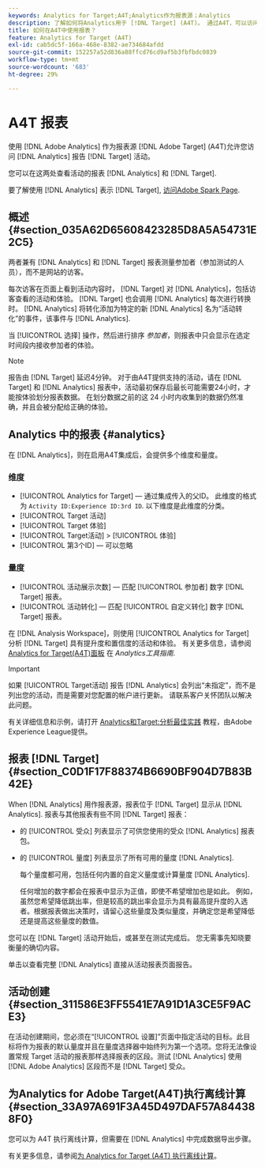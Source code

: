 ```yaml
---
keywords: Analytics for Target;A4T;Analytics作为报表源；Analytics
description: 了解如何将Analytics用于 [!DNL Target] (A4T)。 通过A4T，可以访问 [!DNL Target] 活动。
title: 如何在A4T中使用报表？
feature: Analytics for Target (A4T)
exl-id: cab5dc5f-166a-468e-8382-ae734684afdd
source-git-commit: 152257a52d836a88ffcd76cd9af5b3fbfbdc0839
workflow-type: tm+mt
source-wordcount: '683'
ht-degree: 29%

---
```


# A4T 报表

使用 [!DNL Adobe Analytics] 作为报表源 [!DNL Adobe Target] (A4T)允许您访问 [!DNL Analytics] 报告 [!DNL Target] 活动。

您可以在这两处查看活动的报表 [!DNL Analytics] 和 [!DNL Target].

要了解使用 [!DNL Analytics] 表示 [!DNL Target], [访问Adobe Spark Page](https://spark.adobe.com/page/Lo3Spm4oBOvwF/).

## 概述 {#section_035A62D65608423285D8A5A54731E2C5}

两者兼有 [!DNL Analytics] 和 [!DNL Target] 报表测量参加者（参加测试的人员），而不是网站的访客。

每次访客在页面上看到活动内容时， [!DNL Target] 对 [!DNL Analytics]，包括访客查看的活动和体验。 [!DNL Target] 也会调用 [!DNL Analytics] 每次进行转换时。 [!DNL Analytics] 将转化添加为特定的新 [!DNL Analytics] 名为“活动转化”的事件，该事件与 [!DNL Analytics].

当 [!UICONTROL 选择] 操作，然后进行排序 *参加者*，则报表中只会显示在选定时间段内接收参加者的体验。

>[!NOTE]
>
>报告由 [!DNL Target] 延迟4分钟。 对于由A4T提供支持的活动，请在 [!DNL Target] 和 [!DNL Analytics] 报表中，活动最初保存后最长可能需要24小时，才能按体验划分报表数据。 在划分数据之前的这 24 小时内收集到的数据仍然准确，并且会被分配给正确的体验。

## Analytics 中的报表 {#analytics}

在 [!DNL Analytics]，则在启用A4T集成后，会提供多个维度和量度。

### 维度

* [!UICONTROL Analytics for Target]  — 通过集成传入的父ID。 此维度的格式为 `Activity ID:Experience ID:3rd ID`. 以下维度是此维度的分类。
* [!UICONTROL Target 活动]
* [!UICONTROL Target 体验]
* [!UICONTROL Target活动] > [!UICONTROL 体验]
* [!UICONTROL 第3个ID]  — 可以忽略

### 量度

* [!UICONTROL 活动展示次数]  — 匹配 [!UICONTROL 参加者] 数字 [!DNL Target] 报表。
* [!UICONTROL 活动转化]  — 匹配 [!UICONTROL 自定义转化] 数字 [!DNL Target] 报表。

在 [!DNL Analysis Workspace]，则使用 [!UICONTROL Analytics for Target] 分析 [!DNL Target] 具有提升度和置信度的活动和体验。 有关更多信息，请参阅 [Analytics for Target(A4T)面板](https://experienceleague.adobe.com/docs/analytics/analyze/analysis-workspace/panels/a4t-panel.html?lang=zh-Hans) 在 *Analytics工具指南*.

>[!IMPORTANT]
>
>如果 [!UICONTROL Target活动] 报告 [!DNL Analytics] 会列出“未指定”，而不是列出您的活动，而是需要对您配置的帐户进行更新。 请联系客户关怀团队以解决此问题。

有关详细信息和示例，请打开 [Analytics和Target:分析最佳实践](https://spark.adobe.com/page/Lo3Spm4oBOvwF/) 教程，由Adobe Experience League提供。

## 报表 [!DNL Target] {#section_C0D1F17F88374B6690BF904D7B83B42E}

When [!DNL Analytics] 用作报表源，报表位于 [!DNL Target] 显示从 [!DNL Analytics]. 报表与其他报表有些不同 [!DNL Target] 报表：

* 的 [!UICONTROL 受众] 列表显示了可供您使用的受众 [!DNL Analytics] 报表包。
* 的 [!UICONTROL 量度] 列表显示了所有可用的量度 [!DNL Analytics].

   每个量度都可用，包括任何内置的自定义量度或计算量度 [!DNL Analytics].

   任何增加的数字都会在报表中显示为正值，即使不希望增加也是如此。 例如，虽然您希望降低跳出率，但是较高的跳出率会显示为具有最高提升度的入选者。根据报表做出决策时，请留心这些量度及类似量度，并确定您是希望降低还是提高这些量度的数值。

您可以在 [!DNL Target] 活动开始后，或甚至在测试完成后。 您无需事先知晓要衡量的确切内容。

单击以查看完整 [!DNL Analytics] 直接从活动报表页面报告。

## 活动创建 {#section_311586E3FF5541E7A91D1A3CE5F9ACE3}

在活动创建期间，您必须在“[!UICONTROL 设置]”页面中指定活动的目标。此目标将作为报表的默认量度并且在量度选择器中始终列为第一个选项。您将无法像设置常规 Target 活动的报表那样选择报表的区段。测试 [!DNL Analytics] 使用 [!DNL Adobe Analytics] 区段而不是 [!DNL Target] 受众。

## 为Analytics for Adobe Target(A4T)执行离线计算 {#section_33A97A691F3A45D497DAF57A844388F0}

您可以为 A4T 执行离线计算，但需要在 [!DNL Analytics] 中完成数据导出步骤。

有关更多信息，请参阅[为 Analytics for Target (A4T) 执行离线计算](/help/main/c-reports/conversion-rate.md#concept_0D0002A1EBDF420E9C50E2A46F36629B)。
